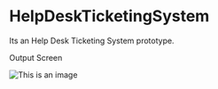# HelpDeskTicketingSystem
 Its an Help Desk Ticketing System prototype.
 
Output Screen

![This is an image](https://github.com/MadhanKAMALAKANNAN/onlineshoppingcart/blob/main/HelDeskTicketingSystem.png)

